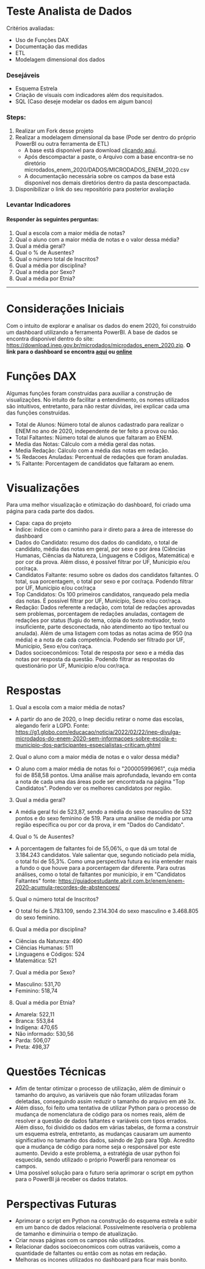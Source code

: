 # Teste Analista de Dados
Critérios avaliadas:
- Uso de Funções DAX
- Documentação das medidas
- ETL
- Modelagem dimensional dos dados

### Desejáveis
- Esquema Estrela
- Criação de visuais com indicadores além dos requisitados.
- SQL (Caso deseje modelar os dados em algum banco)


### Steps:

1. Realizar um Fork desse projeto
2. Realizar a modelagem dimensional da base (Pode ser dentro do próprio PowerBI ou outra ferramenta de ETL)
    - A base está disponível para download [clicando aqui](https://download.inep.gov.br/microdados/microdados_enem_2020.zip).
    - Após descompactar a paste, o Arquivo com a base encontra-se no diretório microdados_enem_2020/DADOS/MICRODADOS_ENEM_2020.csv
    - A documentação necessária sobre os campos da base está disponível nos demais diretórios dentro da pasta descompactada.
4. Disponibilizar o link do seu repositório para posterior avaliação


### Levantar Indicadores
#### Responder às seguintes perguntas:
1. Qual a escola com a maior média de notas?
2. Qual o aluno com a maior média de notas e o valor dessa média?
3. Qual a média geral?
4. Qual o % de Ausentes?
5. Qual o número total de Inscritos?
6. Qual a média por disciplina?
7. Qual a média por Sexo?
8. Qual a média por Etnia?
-----------------------------------------------------------------------------------------------------------
# Considerações Iniciais
Com o intuito de explorar e analisar os dados do enem 2020, foi construído um dashboard utilizando a ferramenta PowerBI. A base de dados se encontra disponível dentro do site: https://download.inep.gov.br/microdados/microdados_enem_2020.zip. 
**O link para o dashboard se encontra [aqui](https://drive.google.com/file/d/1OAvfJG1du2bMYUB4y7fpat5XtHyUN5LP/view?usp=sharing) ou [online](https://app.powerbi.com/view?r=eyJrIjoiZDE3N2I1ZjktZTRmYi00YTAxLThiNzktMDQ2ODg2MGQyYWQ4IiwidCI6IjgwODEyNWEzLThhNzUtNDVhYi04YmU3LTBhYTA4Njc3NTIxOSJ9)**

# Funções DAX
Algumas funções foram construídas para auxiliar a construção de visualizações. No intuito de facilitar a entendimento, os nomes utilizados são intuitivos, entretanto, para não restar dúvidas, irei explicar cada uma das funções construídas.

- Total de Alunos: Número total de alunos cadastrado para realizar o ENEM no ano de 2020, independente de ter feito a prova ou não.
- Total Faltantes: Número total de alunos que faltaram ao ENEM.
- Media das Notas: Cálculo com a média geral das notas. 
- Media Redação: Cálculo com a média das notas em redação.
- % Redacoes Anuladas: Percentual de redações que foram anuladas.
- % Faltante: Porcentagem de candidatos que faltaram ao enem.

# Visualizações 
Para uma melhor visualização e otimização do dashboard, foi criado uma página para cada parte dos dados.

- Capa: capa do projeto
- Índice: índice com o caminho para ir direto para a área de interesse do dashboard
- Dados do Candidato: resumo dos dados do candidato, o total de candidato, média das notas em geral, por sexo e por área (Ciências Humanas, Ciências da Natureza, Linguagens e Códigos, Matemática) e por cor da prova. Além disso, é possível filtrar por UF, Município e/ou cor/raça.
- Candidatos Faltante: resumo sobre os dados dos candidatos faltantes. O total, sua porcentagem, o total por sexo e por cor/raça. Podendo filtrar por UF, Município e/ou cor/raça
- Top Candidatos: Os 100 primeiros candidatos, ranqueado pela media das notas. É possível filtrar por UF, Município, Sexo e/ou cor/raça.
- Redação: Dados referente a redação, com total de redações aprovadas sem problemas, porcentagem de redações anuladas, contagem de redações por status (fugiu do tema, cópia do texto motivador, texto insuficiente, parte desconectada, não atendimento ao tipo textual ou anulada). Além de uma listagem com todas as notas acima de 950 (na média) e a nota de cada competência. Podendo ser filtrado por UF, Município, Sexo e/ou cor/raça.
- Dados socioeconômicos: Total de resposta por sexo e a média das notas por resposta da questão. Podendo filtrar as respostas do questionário por UF, Municipio e/ou cor/raça.

# Respostas

1. Qual a escola com a maior média de notas?
- A partir do ano de 2020, o Inep decidiu retirar o nome das escolas, alegando ferir a LGPD. 
Fonte: https://g1.globo.com/educacao/noticia/2022/02/22/inep-divulga-microdados-do-enem-2020-sem-informacoes-sobre-escola-e-municipio-dos-participantes-especialistas-criticam.ghtml

2. Qual o aluno com a maior média de notas e o valor dessa média?
- O aluno com a maior média de notas foi o "200005996961", cuja média foi de 858,58 pontos. Uma análise mais aprofundada, levando em conta a nota de cada uma das áreas pode ser encontrada na página "Top Candidatos". Podendo ver os melhores candidatos por região.

3. Qual a média geral?
- A média geral foi de 523,87, sendo a média do sexo masculino de 532 pontos e do sexo feminino de 519. Para uma análise de média por uma região específica ou por cor da prova, ir em "Dados do Candidato".

4. Qual o % de Ausentes?
- A porcentagem de faltantes foi de 55,06%, o que dá um total de 3.184.243 candidatos. Vale salientar que, segundo noticiado pela mídia, o total foi de 55,3%. Como uma perspectiva futura eu iria entender mais a fundo o que houve para a porcentagem dar diferente. Para outras análises, como o total de faltantes por município, ir em "Candidatos Faltantes"
fonte: https://guiadoestudante.abril.com.br/enem/enem-2020-acumula-recordes-de-abstencoes/

5. Qual o número total de Inscritos?
- O total foi de 5.783.109, sendo 2.314.304 do sexo masculino e 3.468.805 do sexo feminino.

6. Qual a média por disciplina?
- Ciências da Natureza: 490
- Ciências Humanas: 511
- Linguagens e Códigos: 524
- Matemática: 521

7. Qual a média por Sexo?
- Masculino: 531,70   
- Feminino: 518,74

8. Qual a média por Etnia?
- Amarela: 522,11
- Branca: 553,84
- Indígena: 470,65
- Não informado: 530,56
- Parda: 506,07
- Preta: 498,37

# Questões Técnicas
- Afim de tentar otimizar o processo de utilização, além de diminuir o tamanho do arquivo, as variáveis que não foram utilizadas foram deletadas, conseguindo assim reduzir o tamanho do arquivo em até 3x.
- Além disso, foi feito uma tentativa de utilizar Python para o processo de mudança de nomenclatura de código para os nomes reais, além de resolver a questão de dados faltantes e variáveis com tipos errados. Além disso, foi dividido os dados em várias tabelas, de forma a construir um esquema estrela, entretanto, as mudanças causaram um aumento significativo no tamanho dos dados, saindo de 2gb para 10gb. Acredito que a mudança de código para nome seja o responsável por este aumento. Devido a este problema, a estratégia de usar python foi esquecida, sendo utilizado o próprio PowerBI para renomear os campos.
- Uma possível solução para o futuro seria aprimorar o script em python para o PowerBI já receber os dados tratatos.

# Perspectivas Futuras
- Aprimorar o script em Python na construção do esquema estrela e subir em um banco de dados relacional. Possivelmente resolveria o problema de tamanho e diminuiria o tempo de atualização.
- Criar novas páginas com os campos não utilizados.
- Relacionar dados socioeconomicos com outras variáveis, como a quantidade de faltantes ou então com as notas em redação.
- Melhoras os incones utilizados no dashboard para ficar mais bonito.
